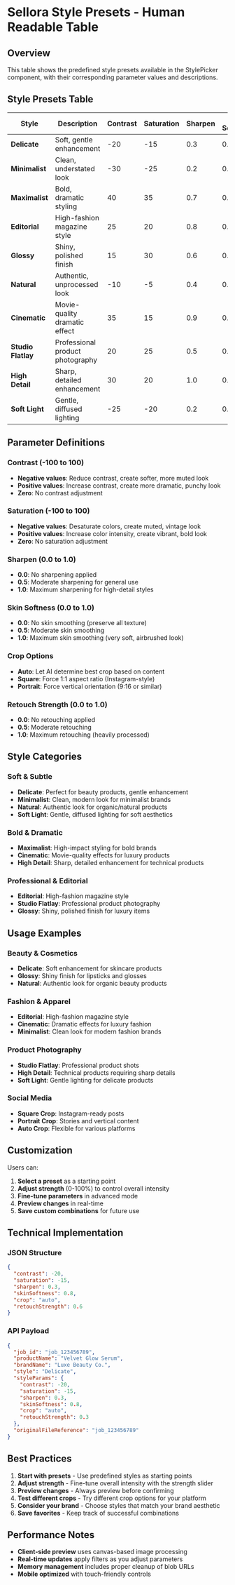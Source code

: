 # Sellora Style Presets - Human Readable Table

## Overview
This table shows the predefined style presets available in the StylePicker component, with their corresponding parameter values and descriptions.

## Style Presets Table

| Style | Description | Contrast | Saturation | Sharpen | Skin Softness | Crop | Retouch Strength |
|-------|-------------|----------|------------|---------|---------------|------|------------------|
| **Delicate** | Soft, gentle enhancement | -20 | -15 | 0.3 | 0.8 | Auto | 0.6 |
| **Minimalist** | Clean, understated look | -30 | -25 | 0.2 | 0.9 | Auto | 0.4 |
| **Maximalist** | Bold, dramatic styling | 40 | 35 | 0.7 | 0.3 | Auto | 0.9 |
| **Editorial** | High-fashion magazine style | 25 | 20 | 0.8 | 0.5 | Portrait | 0.7 |
| **Glossy** | Shiny, polished finish | 15 | 30 | 0.6 | 0.4 | Auto | 0.8 |
| **Natural** | Authentic, unprocessed look | -10 | -5 | 0.4 | 0.7 | Auto | 0.5 |
| **Cinematic** | Movie-quality dramatic effect | 35 | 15 | 0.9 | 0.6 | Auto | 0.8 |
| **Studio Flatlay** | Professional product photography | 20 | 25 | 0.5 | 0.2 | Square | 0.6 |
| **High Detail** | Sharp, detailed enhancement | 30 | 20 | 1.0 | 0.1 | Auto | 0.9 |
| **Soft Light** | Gentle, diffused lighting | -25 | -20 | 0.2 | 0.9 | Auto | 0.3 |

## Parameter Definitions

### Contrast (-100 to 100)
- **Negative values**: Reduce contrast, create softer, more muted look
- **Positive values**: Increase contrast, create more dramatic, punchy look
- **Zero**: No contrast adjustment

### Saturation (-100 to 100)
- **Negative values**: Desaturate colors, create muted, vintage look
- **Positive values**: Increase color intensity, create vibrant, bold look
- **Zero**: No saturation adjustment

### Sharpen (0.0 to 1.0)
- **0.0**: No sharpening applied
- **0.5**: Moderate sharpening for general use
- **1.0**: Maximum sharpening for high-detail styles

### Skin Softness (0.0 to 1.0)
- **0.0**: No skin smoothing (preserve all texture)
- **0.5**: Moderate skin smoothing
- **1.0**: Maximum skin smoothing (very soft, airbrushed look)

### Crop Options
- **Auto**: Let AI determine best crop based on content
- **Square**: Force 1:1 aspect ratio (Instagram-style)
- **Portrait**: Force vertical orientation (9:16 or similar)

### Retouch Strength (0.0 to 1.0)
- **0.0**: No retouching applied
- **0.5**: Moderate retouching
- **1.0**: Maximum retouching (heavily processed)

## Style Categories

### **Soft & Subtle**
- **Delicate**: Perfect for beauty products, gentle enhancement
- **Minimalist**: Clean, modern look for minimalist brands
- **Natural**: Authentic look for organic/natural products
- **Soft Light**: Gentle, diffused lighting for soft aesthetics

### **Bold & Dramatic**
- **Maximalist**: High-impact styling for bold brands
- **Cinematic**: Movie-quality effects for luxury products
- **High Detail**: Sharp, detailed enhancement for technical products

### **Professional & Editorial**
- **Editorial**: High-fashion magazine style
- **Studio Flatlay**: Professional product photography
- **Glossy**: Shiny, polished finish for luxury items

## Usage Examples

### Beauty & Cosmetics
- **Delicate**: Soft enhancement for skincare products
- **Glossy**: Shiny finish for lipsticks and glosses
- **Natural**: Authentic look for organic beauty products

### Fashion & Apparel
- **Editorial**: High-fashion magazine style
- **Cinematic**: Dramatic effects for luxury fashion
- **Minimalist**: Clean look for modern fashion brands

### Product Photography
- **Studio Flatlay**: Professional product shots
- **High Detail**: Technical products requiring sharp details
- **Soft Light**: Gentle lighting for delicate products

### Social Media
- **Square Crop**: Instagram-ready posts
- **Portrait Crop**: Stories and vertical content
- **Auto Crop**: Flexible for various platforms

## Customization

Users can:
1. **Select a preset** as a starting point
2. **Adjust strength** (0-100%) to control overall intensity
3. **Fine-tune parameters** in advanced mode
4. **Preview changes** in real-time
5. **Save custom combinations** for future use

## Technical Implementation

### JSON Structure
```json
{
  "contrast": -20,
  "saturation": -15,
  "sharpen": 0.3,
  "skinSoftness": 0.8,
  "crop": "auto",
  "retouchStrength": 0.6
}
```

### API Payload
```json
{
  "job_id": "job_123456789",
  "productName": "Velvet Glow Serum",
  "brandName": "Luxe Beauty Co.",
  "style": "Delicate",
  "styleParams": {
    "contrast": -20,
    "saturation": -15,
    "sharpen": 0.3,
    "skinSoftness": 0.8,
    "crop": "auto",
    "retouchStrength": 0.3
  },
  "originalFileReference": "job_123456789"
}
```

## Best Practices

1. **Start with presets** - Use predefined styles as starting points
2. **Adjust strength** - Fine-tune overall intensity with the strength slider
3. **Preview changes** - Always preview before confirming
4. **Test different crops** - Try different crop options for your platform
5. **Consider your brand** - Choose styles that match your brand aesthetic
6. **Save favorites** - Keep track of successful combinations

## Performance Notes

- **Client-side preview** uses canvas-based image processing
- **Real-time updates** apply filters as you adjust parameters
- **Memory management** includes proper cleanup of blob URLs
- **Mobile optimized** with touch-friendly controls
